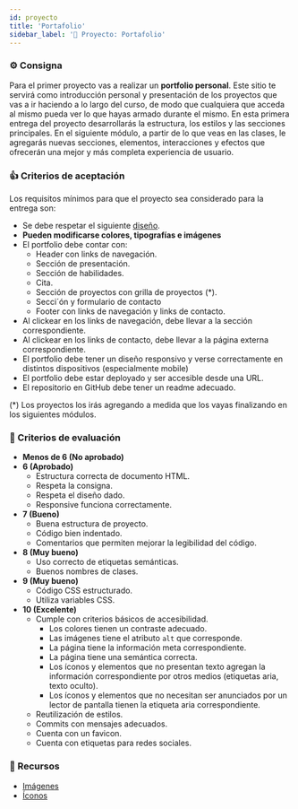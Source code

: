 ```yaml
---
id: proyecto
title: 'Portafolio'
sidebar_label: '💼 Proyecto: Portafolio'
---
```


### ⚙️ Consigna

Para el primer proyecto vas a realizar un **portfolio personal**. Este sitio te servirá como introducción personal y presentación de los proyectos que vas a ir haciendo a lo largo del curso, de modo que cualquiera que acceda al mismo pueda ver lo que hayas armado durante el mismo. En esta primera entrega del proyecto desarrollarás la estructura, los estilos y las secciones principales. En el siguiente módulo, a partir de lo que veas en las clases, le agregarás nuevas secciones, elementos, interacciones y efectos que ofrecerán una mejor y más completa experiencia de usuario.

### 👍 Criterios de aceptación

Los requisitos mínimos para que el proyecto sea considerado para la entrega son:

- Se debe respetar el siguiente [diseño](https://frontend-proyecto-portfolio.adaitw.org/).
- **Pueden modificarse colores, tipografías e imágenes**
- El portfolio debe contar con:
  - Header con links de navegación.
  - Sección de presentación.
  - Sección de habilidades.
  - Cita.
  - Sección de proyectos con grilla de proyectos (\*).
  - Secci´ón y formulario de contacto
  - Footer con links de navegación y links de contacto.
- Al clickear en los links de navegación, debe llevar a la sección correspondiente.
- Al clickear en los links de contacto, debe llevar a la página externa correspondiente.
- El portfolio debe tener un diseño responsivo y verse correctamente en distintos dispositivos (especialmente mobile)
- El portfolio debe estar deployado y ser accesible desde una URL.
- El repositorio en GitHub debe tener un readme adecuado.

(\*) Los proyectos los irás agregando a medida que los vayas finalizando en los siguientes módulos.

### 📝 Criterios de evaluación

- **Menos de 6 (No aprobado)**
- **6 (Aprobado)**
  - Estructura correcta de documento HTML.
  - Respeta la consigna.
  - Respeta el diseño dado.
  - Responsive funciona correctamente.
- **7 (Bueno)**
  - Buena estructura de proyecto.
  - Código bien indentado.
  - Comentarios que permiten mejorar la legibilidad del código.
- **8 (Muy bueno)**
  - Uso correcto de etiquetas semánticas.
  - Buenos nombres de clases.
- **9 (Muy bueno)**
  - Código CSS estructurado.
  - Utiliza variables CSS.
- **10 (Excelente)**
  - Cumple con criterios básicos de accesibilidad.
    - Los colores tienen un contraste adecuado.
    - Las imágenes tiene el atributo `alt` que corresponde.
    - La página tiene la información meta correspondiente.
    - La página tiene una semántica correcta.
    - Los íconos y elementos que no presentan texto agregan la información correspondiente por otros medios (etiquetas aria, texto oculto).
    - Los íconos y elementos que no necesitan ser anunciados por un lector de pantalla tienen la etiqueta aria correspondiente.
  - Reutilización de estilos.
  - Commits con mensajes adecuados.
  - Cuenta con un favicon.
  - Cuenta con etiquetas para redes sociales.

### 🧰 Recursos

- [Imágenes](https://undraw.co/illustrations)
- [Íconos](https://konpa.github.io/devicon/)
